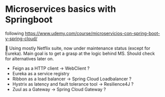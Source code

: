 # Microservices basics with Springboot
following https://www.udemy.com/course/microservicios-con-spring-boot-y-spring-cloud/

🚧 Using mostly Netflix suite, now under maintenance status (except for Eureka). Main goal is to get a grasp at the logic behind MS. Should check for alternatives later on. 
- Feign as a HTTP client -> WebClient ?
- Eureka as a service registry
- Ribbon as a load balancer -> Spring Cloud Loadbalancer ?
- Hystrix as latency and fault tolerance tool -> Resilience4J ?
- Zuul as a Gateway -> Spring Cloud Gateway ?

